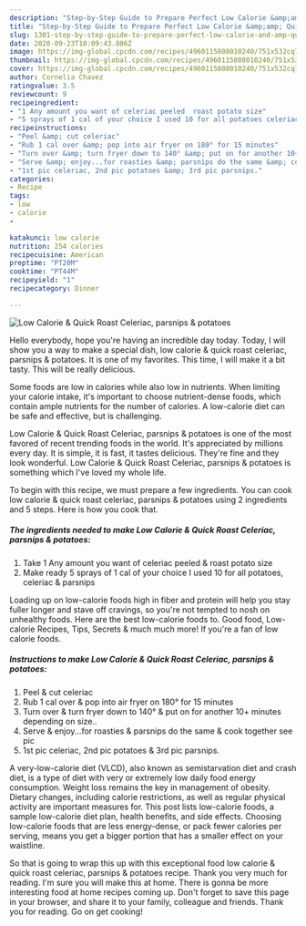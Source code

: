 ```yaml
---
description: "Step-by-Step Guide to Prepare Perfect Low Calorie &amp;amp; Quick Roast Celeriac, parsnips &amp;amp; potatoes"
title: "Step-by-Step Guide to Prepare Perfect Low Calorie &amp;amp; Quick Roast Celeriac, parsnips &amp;amp; potatoes"
slug: 1301-step-by-step-guide-to-prepare-perfect-low-calorie-and-amp-quick-roast-celeriac-parsnips-and-amp-potatoes
date: 2020-09-23T10:09:43.806Z
image: https://img-global.cpcdn.com/recipes/4960115808010240/751x532cq70/low-calorie-quick-roast-celeriac-parsnips-potatoes-recipe-main-photo.jpg
thumbnail: https://img-global.cpcdn.com/recipes/4960115808010240/751x532cq70/low-calorie-quick-roast-celeriac-parsnips-potatoes-recipe-main-photo.jpg
cover: https://img-global.cpcdn.com/recipes/4960115808010240/751x532cq70/low-calorie-quick-roast-celeriac-parsnips-potatoes-recipe-main-photo.jpg
author: Cornelia Chavez
ratingvalue: 3.5
reviewcount: 9
recipeingredient:
- "1 Any amount you want of celeriac peeled  roast potato size"
- "5 sprays of 1 cal of your choice I used 10 for all potatoes celeriac  parsnips"
recipeinstructions:
- "Peel &amp; cut celeriac"
- "Rub 1 cal over &amp; pop into air fryer on 180° for 15 minutes"
- "Turn over &amp; turn fryer down to 140° &amp; put on for another 10+ minutes depending on size.."
- "Serve &amp; enjoy...for roasties &amp; parsnips do the same &amp; cook together see pic"
- "1st pic celeriac, 2nd pic potatoes &amp; 3rd pic parsnips."
categories:
- Recipe
tags:
- low
- calorie
- 

katakunci: low calorie  
nutrition: 254 calories
recipecuisine: American
preptime: "PT20M"
cooktime: "PT44M"
recipeyield: "1"
recipecategory: Dinner

---
```



![Low Calorie &amp; Quick Roast Celeriac, parsnips &amp; potatoes](https://img-global.cpcdn.com/recipes/4960115808010240/751x532cq70/low-calorie-quick-roast-celeriac-parsnips-potatoes-recipe-main-photo.jpg)

Hello everybody, hope you're having an incredible day today. Today, I will show you a way to make a special dish, low calorie &amp; quick roast celeriac, parsnips &amp; potatoes. It is one of my favorites. This time, I will make it a bit tasty. This will be really delicious.

Some foods are low in calories while also low in nutrients. When limiting your calorie intake, it&#39;s important to choose nutrient-dense foods, which contain ample nutrients for the number of calories. A low-calorie diet can be safe and effective, but is challenging.

Low Calorie &amp; Quick Roast Celeriac, parsnips &amp; potatoes is one of the most favored of recent trending foods in the world. It's appreciated by millions every day. It is simple, it is fast, it tastes delicious. They're fine and they look wonderful. Low Calorie &amp; Quick Roast Celeriac, parsnips &amp; potatoes is something which I've loved my whole life.


To begin with this recipe, we must prepare a few ingredients. You can cook low calorie &amp; quick roast celeriac, parsnips &amp; potatoes using 2 ingredients and 5 steps. Here is how you cook that.

<!--inarticleads1-->

##### The ingredients needed to make Low Calorie &amp; Quick Roast Celeriac, parsnips &amp; potatoes:

1. Take 1 Any amount you want of celeriac peeled &amp; roast potato size
1. Make ready 5 sprays of 1 cal of your choice I used 10 for all potatoes, celeriac &amp; parsnips


Loading up on low-calorie foods high in fiber and protein will help you stay fuller longer and stave off cravings, so you&#39;re not tempted to nosh on unhealthy foods. Here are the best low-calorie foods to. Good food, Low-calorie Recipes, Tips, Secrets &amp; much much more! If you&#39;re a fan of low calorie foods. 

<!--inarticleads2-->

##### Instructions to make Low Calorie &amp; Quick Roast Celeriac, parsnips &amp; potatoes:

1. Peel &amp; cut celeriac
1. Rub 1 cal over &amp; pop into air fryer on 180° for 15 minutes
1. Turn over &amp; turn fryer down to 140° &amp; put on for another 10+ minutes depending on size..
1. Serve &amp; enjoy...for roasties &amp; parsnips do the same &amp; cook together see pic
1. 1st pic celeriac, 2nd pic potatoes &amp; 3rd pic parsnips.


A very-low-calorie diet (VLCD), also known as semistarvation diet and crash diet, is a type of diet with very or extremely low daily food energy consumption. Weight loss remains the key in management of obesity. Dietary changes, including calorie restrictions, as well as regular physical activity are important measures for. This post lists low-calorie foods, a sample low-calorie diet plan, health benefits, and side effects. Choosing low-calorie foods that are less energy-dense, or pack fewer calories per serving, means you get a bigger portion that has a smaller effect on your waistline. 

So that is going to wrap this up with this exceptional food low calorie &amp; quick roast celeriac, parsnips &amp; potatoes recipe. Thank you very much for reading. I'm sure you will make this at home. There is gonna be more interesting food at home recipes coming up. Don't forget to save this page in your browser, and share it to your family, colleague and friends. Thank you for reading. Go on get cooking!
